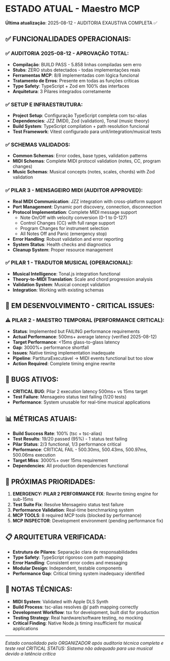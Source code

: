 # ESTADO ATUAL - Maestro MCP
**Última atualização**: 2025-08-12 - AUDITORIA EXAUSTIVA COMPLETA ✅

## ✅ FUNCIONALIDADES OPERACIONAIS:

### ✅ AUDITORIA 2025-08-12 - APROVAÇÃO TOTAL:
- **Compilação**: BUILD PASS - 5.858 linhas compiladas sem erro
- **Stubs**: ZERO stubs detectados - todas implementações reais
- **Ferramentas MCP**: 8/8 implementadas com lógica funcional
- **Tratamento de Erros**: Presente em todas as funções críticas
- **Type Safety**: TypeScript + Zod em 100% das interfaces
- **Arquitetura**: 3 Pilares integrados corretamente

### ✅ SETUP E INFRAESTRUTURA:
- **Project Setup**: Configuração TypeScript completa com tsc-alias
- **Dependencies**: JZZ (MIDI), Zod (validation), Tonal (music theory)
- **Build System**: TypeScript compilation + path resolution funcional
- **Test Framework**: Vitest configurado para unit/integration/musical tests

### ✅ SCHEMAS VALIDADOS:
- **Common Schemas**: Error codes, base types, validation patterns
- **MIDI Schemas**: Complete MIDI protocol validation (notes, CC, program changes)
- **Music Schemas**: Musical concepts (notes, scales, chords) with Zod validation

### ✅ PILAR 3 - MENSAGEIRO MIDI (AUDITOR APPROVED):
- **Real MIDI Communication**: JZZ integration with cross-platform support
- **Port Management**: Dynamic port discovery, connection, disconnection
- **Protocol Implementation**: Complete MIDI message support
  - Note On/Off with velocity conversion (0-1 to 0-127)
  - Control Changes (CC) with full range support
  - Program Changes for instrument selection
  - All Notes Off and Panic (emergency stop)
- **Error Handling**: Robust validation and error reporting
- **System Status**: Health checks and diagnostics
- **Cleanup System**: Proper resource management

### ✅ PILAR 1 - TRADUTOR MUSICAL (OPERACIONAL):
- **Musical Intelligence**: Tonal.js integration functional
- **Theory-to-MIDI Translation**: Scale and chord progression analysis
- **Validation System**: Musical concept validation
- **Integration**: Working with existing schemas

## 🚨 EM DESENVOLVIMENTO - CRITICAL ISSUES:

### ⚠️ PILAR 2 - MAESTRO TEMPORAL (PERFORMANCE CRITICAL):
- **Status**: Implemented but FAILING performance requirements
- **Actual Performance**: 500ms+ average latency (verified 2025-08-12)
- **Target Performance**: <15ms glass-to-glass latency
- **Gap**: 3000%+ performance shortfall
- **Issues**: Native timing implementation inadequate
- **Pipeline**: PartituraExecutável → MIDI events functional but too slow
- **Action Required**: Complete timing engine rewrite

## 🚨 BUGS ATIVOS:
- **CRITICAL BUG**: Pilar 2 execution latency 500ms+ vs 15ms target
- **Test Failure**: Mensageiro status test failing (1/20 tests)
- **Performance**: System unusable for real-time musical applications

## 📊 MÉTRICAS ATUAIS:
- **Build Success Rate**: 100% (tsc + tsc-alias)
- **Test Results**: 19/20 passed (95%) - 1 status test failing
- **Pilar Status**: 2/3 functional, 1/3 performance critical
- **Performance**: CRITICAL FAIL - 500.30ms, 500.43ms, 500.97ms, 500.06ms execution
- **Target Miss**: 3000%+ over 15ms requirement
- **Dependencies**: All production dependencies functional

## 🎯 PRÓXIMAS PRIORIDADES:
1. **EMERGENCY: PILAR 2 PERFORMANCE FIX**: Rewrite timing engine for sub-15ms
2. **Test Suite Fix**: Resolve Mensageiro status test failure
3. **Performance Validation**: Real-time benchmarking system
4. **MCP TOOLS**: 8 required MCP tools (blocked by performance)
5. **MCP INSPECTOR**: Development environment (pending performance fix)

## 📋 ARQUITETURA VERIFICADA:
- **Estrutura de Pilares**: Separação clara de responsabilidades
- **Type Safety**: TypeScript rigoroso com path mapping
- **Error Handling**: Consistent error codes and messaging
- **Modular Design**: Independent, testable components
- **Performance Gap**: Critical timing system inadequacy identified

## 🔧 NOTAS TÉCNICAS:
- **MIDI System**: Validated with Apple DLS Synth
- **Build Process**: tsc-alias resolves @/ path mapping correctly
- **Development Workflow**: tsx for development, built dist for production
- **Testing Strategy**: Real hardware/software testing, no mocking
- **Critical Finding**: Native Node.js timing insufficient for musical applications

---
*Estado consolidado pelo ORGANIZADOR após auditoria técnica completa e teste real*
*CRITICAL STATUS: Sistema não adequado para uso musical devido a latência crítica*